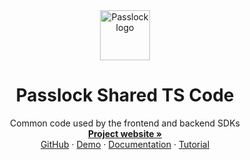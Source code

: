 ﻿<!-- The pnpm script build:readme replaces the tokens in this file 01 -->
<div align="center">
  <a href="https://github.com/passlock-dev/passlock">
    <img src="https://github.com/passlock-dev/passkeys-frontend/assets/208345/53ee00d3-8e6c-49ea-b43c-3f901450c73b" alt="Passlock logo" width="80" height="80">
  </a>
</div>

<div>
  <h1 align="center">Passlock Shared TS Code</h1>
  <p align="center">
    Common code used by the frontend and backend SDKs
    <br />
    <a href="https://passlock.dev"><strong>Project website »</strong></a>
    <br />
    <a href="https://github.com/passlock-dev/passlock">GitHub</a>
    ·    
    <a href="https://d1rl0ue18b0151.cloudfront.net">Demo</a>
    ·
    <a href="https://docs.passlock.dev">Documentation</a>
    ·
    <a href="https://docs.passlock.dev/docs/tutorial/introduction">Tutorial</a>
  </p>
</div>